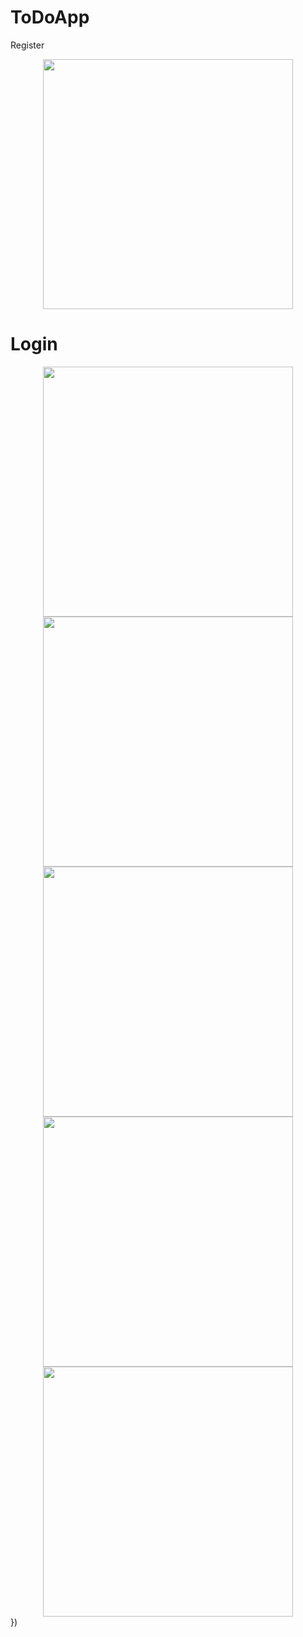 # ToDoApp
<h>Register</h1>
<div align="center">
    <img src="https://github.com/amineghribii/ToDoApp/blob/main/src/app/snapchots/login.png" width="400px"</img> 
</div>

<h1>Login</h1>
<div align="center">
    <img src="https://github.com/amineghribii/ToDoApp/blob/main/src/app/snapchots/register.png" width="400px"</img> 
</div>

<div align="center">
    <img src="https://github.com/amineghribii/ToDoApp/blob/main/src/app/snapchots/Capture%20d%E2%80%99%C3%A9cran%202021-12-06%20121427.png" width="400px"</img> 
</div>
<div align="center">
    <img src="https://github.com/amineghribii/ToDoApp/blob/main/src/app/snapchots/Capture%20d%E2%80%99%C3%A9cran%202021-12-06%20121502.png" width="400px"</img> 
</div>

<div align="center">
    <img src="https://github.com/amineghribii/ToDoApp/blob/main/src/app/snapchots/Capture%20d%E2%80%99%C3%A9cran%202021-12-06%20121524.png" width="400px"</img> 
</div>

<div align="center">
    <img src="https://github.com/amineghribii/ToDoApp/blob/main/src/app/snapchots/Capture%20d%E2%80%99%C3%A9cran%202021-12-06%20121502.png" width="400px"</img> 
</div>
})
